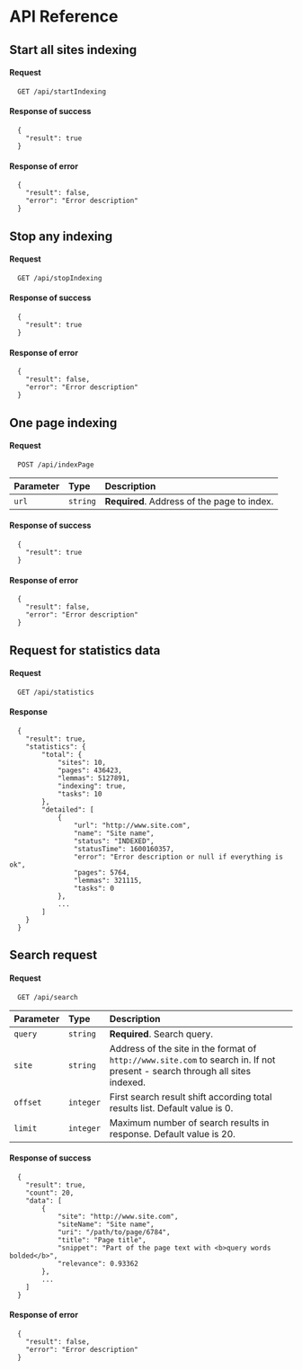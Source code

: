 # API Reference

## Start all sites indexing

#### Request

```http
  GET /api/startIndexing
```

#### Response of success

      {
		"result": true
      }

#### Response of error

      {
		"result": false,
		"error": "Error description"
      }

## Stop any indexing

#### Request

```http
  GET /api/stopIndexing
```

#### Response of success

      {
		"result": true
      }

#### Response of error

      {
		"result": false,
		"error": "Error description"
      }

## One page indexing

#### Request

```http
  POST /api/indexPage
```

| Parameter | Type     | Description                |
| :-------- | :------- | :------------------------- |
| `url` | `string` | **Required**. Address of the page to index. |

#### Response of success

      {
		"result": true
      }

#### Response of error

      {
		"result": false,
		"error": "Error description"
      }

## Request for statistics data

#### Request

```http
  GET /api/statistics
```

#### Response

      {
		"result": true,
		"statistics": {
			"total": {
				"sites": 10,
				"pages": 436423,
				"lemmas": 5127891,
				"indexing": true,
				"tasks": 10
			},
			"detailed": [
				{
					"url": "http://www.site.com",
					"name": "Site name",
					"status": "INDEXED",
					"statusTime": 1600160357,
					"error": "Error description or null if everything is ok",
					"pages": 5764,
					"lemmas": 321115,
					"tasks": 0
				},
				...
			]
		}
      }

## Search request

#### Request

```http
  GET /api/search
```

| Parameter | Type     | Description                |
| :-------- | :------- | :------------------------- |
| `query` | `string` | **Required**. Search query. |
| `site` | `string` | Address of the site in the format of `http://www.site.com` to search in. If not present - search through all sites indexed. |
| `offset` | `integer` | First search result shift according total results list. Default value is 0. |
| `limit` | `integer` | Maximum number of search results in response. Default value is 20. |

#### Response of success

      {
		"result": true,
		"count": 20,
		"data": [
			{
				"site": "http://www.site.com",
				"siteName": "Site name",
				"uri": "/path/to/page/6784",
				"title": "Page title",
				"snippet": "Part of the page text with <b>query words bolded</b>",
				"relevance": 0.93362
			},
			...
		]
      }

#### Response of error

      {
		"result": false,
		"error": "Error description"
      }